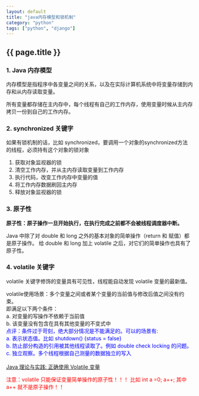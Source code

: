 ```yaml
---
layout: default
title: "java内存模型和锁机制"
category: "python"
tags: ["python", "django"]
---
```

<h2>{{ page.title }}</h2>
<h3>1. Java 内存模型</h3>
<p>
	内存模型是指程序中各变量之间的关系，以及在实际计算机系统中将变量存储到内存和从内存读取变量。
</p>
<p>
	所有变量都存储在主内存中，每个线程有自己的工作内存，使用变量时候从主内存拷贝一份到自己的工作内存。
</p>

<h3>2. synchronized 关键字</h3>
如果有锁机制的话，比如 synchronized，要调用一个对象的synchronized方法的线程，必须持有这个对象的锁对象
<ol>
<li>获取对象监视器的锁</li>
<li>清空工作内存，并从主内存读取变量到工作内存</li>
<li>执行代码，改变工作内存中变量的值</li>
<li>将工作内存数据刷回主内存</li>
<li>释放对象监视器的锁</li>
</ol>

<h3>3. 原子性</h3>
<strong>原子性：原子操作一旦开始执行，在执行完成之前都不会被线程调度器中断。</strong>	
<p>
	Java 中除了对 double 和 long 之外的基本对象的简单操作（return 和 赋值）都是原子操作。
	给 double 和 long 加上 volatile 之后，对它们的简单操作也具有了原子性。
</p>

<h3>4. volatile 关键字</h3>
<p> volatile 关键字修饰的变量具有可见性，线程能自动发现 volatile 变量的最新值。 </p>
<p>
	volatile使用场景：多个变量之间或者某个变量的当前值与修改后值之间没有约束。<br/>
	即满足以下两个条件：<br/>
	a. 对变量的写操作不依赖于当前值<br/>
	b. 该变量没有包含在具有其他变量的不变式中<br/>
	<span style='color:blue'>
		点评：条件过于苛刻，绝大部分情况是不能满足的。可以的场景有:<br/>
		a. 表示状态值。比如 shutdown() {status = false}<br/>
		b. 防止部分构造的引用被其他线程读取了。例如 double check locking 的问题。<br/>
		c. 独立观察。多个线程根据自己测量的数据独立的写入<br/>
	</span>
	<br/>
	<a href='http://www.ibm.com/developerworks/cn/java/j-jtp06197.html'>Java 理论与实践: 正确使用 Volatile 变量</a>
</p>
<p style='color:red'>
	注意：volatile 只能保证变量简单操作的原子性！！！ 比如 int a =0; a++; 其中 a++ 就不是原子操作！！
</p>